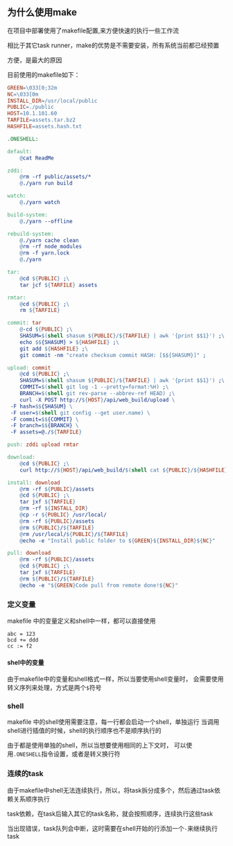 ## 为什么使用make
    
在项目中部署使用了makefile配置,来方便快速的执行一些工作流

相比于其它task runner，make的优势是不需要安装，所有系统当前都已经预置

方便，是最大的原因

目前使用的makefile如下：

```makefile
GREEN=\033[0;32m
NC=\033[0m
INSTALL_DIR=/usr/local/public
PUBLIC=./public
HOST=10.1.101.60
TARFILE=assets.tar.bz2
HASHFILE=assets.hash.txt

.ONESHELL:

default:
	@cat ReadMe

zddi:
	@rm -rf public/assets/*
	@./yarn run build

watch:
	@./yarn watch

build-system:
	@./yarn --offline

rebuild-system:
	@./yarn cache clean
	@rm -rf node_modules
	@rm -f yarn.lock
	@./yarn

tar:
	@cd ${PUBLIC} ;\
	tar jcf ${TARFILE} assets

rmtar:
	@cd ${PUBLIC} ;\
	rm ${TARFILE}

commit: tar
	@-cd ${PUBLIC} ;\
	SHASUM=$(shell shasum ${PUBLIC}/${TARFILE} | awk '{print $$1}') ;\
	echo $${SHASUM} > ${HASHFILE} ;\
	git add ${HASHFILE} ;\
	git commit -nm "create checksum commit HASH: [$${SHASUM}]" ;

upload: commit
	@cd ${PUBLIC} ;\
	SHASUM=$(shell shasum ${PUBLIC}/${TARFILE} | awk '{print $$1}') ;\
	COMMIT=$(shell git log -1 --pretty=format:%H) ;\
	BRANCH=$(shell git rev-parse --abbrev-ref HEAD) ;\
	curl -X POST http://${HOST}/api/web_build/upload \
 -F hash=$${SHASUM} \
 -F user=$(shell git config --get user.name) \
 -F commit=$${COMMIT} \
 -F branch=$${BRANCH} \
 -F assets=@./${TARFILE}

push: zddi upload rmtar

download:
	@cd ${PUBLIC} ;\
	curl http://${HOST}/api/web_build/$(shell cat ${PUBLIC}/${HASHFILE}) > ${TARFILE}

install: download
	@rm -rf ${PUBLIC}/assets
	@cd ${PUBLIC} ;\
	tar jxf ${TARFILE}
	@rm -rf ${INSTALL_DIR}
	@cp -r ${PUBLIC} /usr/local/
	@rm -rf ${PUBLIC}/assets
	@rm ${PUBLIC}/${TARFILE}
	@rm /usr/local/${PUBLIC}/${TARFILE}
	@echo -e "Install public folder to ${GREEN}${INSTALL_DIR}${NC}"

pull: download
	@rm -rf ${PUBLIC}/assets
	@cd ${PUBLIC} ;\
	tar jxf ${TARFILE}
	@rm ${PUBLIC}/${TARFILE}
	@echo -e "${GREEN}Code pull from remote done!${NC}"


```

### 定义变量

makefile 中的变量定义和shell中一样，都可以直接使用
```
abc = 123
bcd += ddd
cc := f2
```
#### shel中的变量

由于makefile中的变量和shell格式一样，所以当要使用shell变量时，
会需要使用转义序列来处理，方式是两个`$`符号

### shell

makefile 中的shell使用需要注意，每一行都会启动一个shell，单独运行
当调用shell进行插值的时候，shell的执行顺序也不是顺序执行的

由于都是使用单独的shell，所以当想要使用相同的上下文时，
可以使用`.ONESHELL`指令设置，或者是转义换行符



### 连续的task

由于makefile中shell无法连续执行，所以，将task拆分成多个，然后通过task依赖关系顺序执行

task依赖，在task后输入其它的task名称，就会按照顺序，连续执行这些task

当出现错误，task队列会中断，这时需要在shell开始的行添加一个`-`来继续执行task
